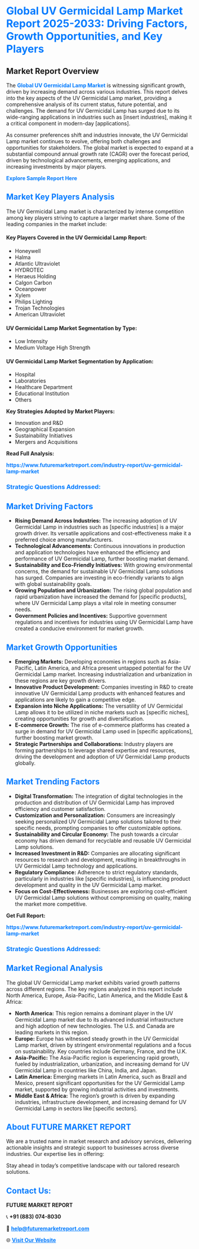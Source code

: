 <h1 style="color: #007BFF;">Global UV Germicidal Lamp Market Report 2025-2033: Driving Factors, Growth Opportunities, and Key Players</h1>

<section id="overview">
<h2>Market Report Overview</h2>
<p>The <a href="https://www.futuremarketreport.com/industry-report/uv-germicidal-lamp-market" style="color: #007BFF; text-decoration: none;"><strong>Global UV Germicidal Lamp Market</strong></a> is witnessing significant growth, driven by increasing demand across various industries. This report delves into the key aspects of the UV Germicidal Lamp market, providing a comprehensive analysis of its current status, future potential, and challenges. The demand for UV Germicidal Lamp has surged due to its wide-ranging applications in industries such as [insert industries], making it a critical component in modern-day [applications].</p>
<p>As consumer preferences shift and industries innovate, the UV Germicidal Lamp market continues to evolve, offering both challenges and opportunities for stakeholders. The global market is expected to expand at a substantial compound annual growth rate (CAGR) over the forecast period, driven by technological advancements, emerging applications, and increasing investments by major players.</p>
</section>

<section id="overview">
<p><a href="https://www.futuremarketreport.com/request-sample/reportId=84348" style="color: #007BFF; text-decoration: none;"><strong>Explore Sample Report Here</strong></a></p>
</section>

<section id="key-players">
<h2 style="color: #007BFF;">Market Key Players Analysis</h2>
<p>The UV Germicidal Lamp market is characterized by intense competition among key players striving to capture a larger market share. Some of the leading companies in the market include:</p>
<h4>Key Players Covered in the UV Germicidal Lamp Report:</h4>
<ul><li>Honeywell</li><li>Halma</li><li>Atlantic Ultraviolet</li><li>HYDROTEC</li><li>Heraeus Holding</li><li>Calgon Carbon</li><li>Oceanpower</li><li>Xylem</li><li>Philips Lighting</li><li>Trojan Technologies</li><li>American Ultraviolet</li></ul>
<h4>UV Germicidal Lamp Market Segmentation by Type:</h4>
<ul><li>Low Intensity</li><li>Medium Voltage High Strength</li></ul>

<h4>UV Germicidal Lamp Market Segmentation by Application:</h4>
<ul><li>Hospital</li><li>Laboratories</li><li>Healthcare Department</li><li>Educational Institution</li><li>Others</li></ul>
<p><strong>Key Strategies Adopted by Market Players:</strong></p>
<ul>
<li>Innovation and R&D</li>
<li>Geographical Expansion</li>
<li>Sustainability Initiatives</li>
<li>Mergers and Acquisitions</li>
</ul>
</section>

<section>
<p><strong>Read Full Analysis: </strong></p><a href="https://www.futuremarketreport.com/industry-report/uv-germicidal-lamp-market" style="color: #007BFF; text-decoration: none;"><strong>https://www.futuremarketreport.com/industry-report/uv-germicidal-lamp-market</strong></a>
<h3 style="color: #007BFF;">Strategic Questions Addressed:</h3>
</section>

<section id="driving-factors">
<h2 style="color: #007BFF;">Market Driving Factors</h2>
<ul>
<li><strong>Rising Demand Across Industries:</strong> The increasing adoption of UV Germicidal Lamp in industries such as [specific industries] is a major growth driver. Its versatile applications and cost-effectiveness make it a preferred choice among manufacturers.</li>
<li><strong>Technological Advancements:</strong> Continuous innovations in production and application technologies have enhanced the efficiency and performance of UV Germicidal Lamp, further boosting market demand.</li>
<li><strong>Sustainability and Eco-Friendly Initiatives:</strong> With growing environmental concerns, the demand for sustainable UV Germicidal Lamp solutions has surged. Companies are investing in eco-friendly variants to align with global sustainability goals.</li>
<li><strong>Growing Population and Urbanization:</strong> The rising global population and rapid urbanization have increased the demand for [specific products], where UV Germicidal Lamp plays a vital role in meeting consumer needs.</li>
<li><strong>Government Policies and Incentives:</strong> Supportive government regulations and incentives for industries using UV Germicidal Lamp have created a conducive environment for market growth.</li>
</ul>
</section>

<section id="growth-opportunities">
<h2 style="color: #007BFF;">Market Growth Opportunities</h2>
<ul>
<li><strong>Emerging Markets:</strong> Developing economies in regions such as Asia-Pacific, Latin America, and Africa present untapped potential for the UV Germicidal Lamp market. Increasing industrialization and urbanization in these regions are key growth drivers.</li>
<li><strong>Innovative Product Development:</strong> Companies investing in R&D to create innovative UV Germicidal Lamp products with enhanced features and applications are likely to gain a competitive edge.</li>
<li><strong>Expansion into Niche Applications:</strong> The versatility of UV Germicidal Lamp allows it to be utilized in niche markets such as [specific niches], creating opportunities for growth and diversification.</li>
<li><strong>E-commerce Growth:</strong> The rise of e-commerce platforms has created a surge in demand for UV Germicidal Lamp used in [specific applications], further boosting market growth.</li>
<li><strong>Strategic Partnerships and Collaborations:</strong> Industry players are forming partnerships to leverage shared expertise and resources, driving the development and adoption of UV Germicidal Lamp products globally.</li>
</ul>
</section>

<section id="trending-factors">
<h2 style="color: #007BFF;">Market Trending Factors</h2>
<ul>
<li><strong>Digital Transformation:</strong> The integration of digital technologies in the production and distribution of UV Germicidal Lamp has improved efficiency and customer satisfaction.</li>
<li><strong>Customization and Personalization:</strong> Consumers are increasingly seeking personalized UV Germicidal Lamp solutions tailored to their specific needs, prompting companies to offer customizable options.</li>
<li><strong>Sustainability and Circular Economy:</strong> The push towards a circular economy has driven demand for recyclable and reusable UV Germicidal Lamp solutions.</li>
<li><strong>Increased Investment in R&D:</strong> Companies are allocating significant resources to research and development, resulting in breakthroughs in UV Germicidal Lamp technology and applications.</li>
<li><strong>Regulatory Compliance:</strong> Adherence to strict regulatory standards, particularly in industries like [specific industries], is influencing product development and quality in the UV Germicidal Lamp market.</li>
<li><strong>Focus on Cost-Effectiveness:</strong> Businesses are exploring cost-efficient UV Germicidal Lamp solutions without compromising on quality, making the market more competitive.</li>
</ul>
</section>

<section>
<p><strong>Get Full Report: </strong></p><a href="https://www.futuremarketreport.com/industry-report/uv-germicidal-lamp-market" style="color: #007BFF; text-decoration: none;"><strong>https://www.futuremarketreport.com/industry-report/uv-germicidal-lamp-market</strong></a>
<h3 style="color: #007BFF;">Strategic Questions Addressed:</h3>
</section>


<section id="regional-analysis">
<h2 style="color: #007BFF;">Market Regional Analysis</h2>
<p>The global UV Germicidal Lamp market exhibits varied growth patterns across different regions. The key regions analyzed in this report include North America, Europe, Asia-Pacific, Latin America, and the Middle East & Africa:</p>
<ul>
<li><strong>North America:</strong> This region remains a dominant player in the UV Germicidal Lamp market due to its advanced industrial infrastructure and high adoption of new technologies. The U.S. and Canada are leading markets in this region.</li>
<li><strong>Europe:</strong> Europe has witnessed steady growth in the UV Germicidal Lamp market, driven by stringent environmental regulations and a focus on sustainability. Key countries include Germany, France, and the U.K.</li>
<li><strong>Asia-Pacific:</strong> The Asia-Pacific region is experiencing rapid growth, fueled by industrialization, urbanization, and increasing demand for UV Germicidal Lamp in countries like China, India, and Japan.</li>
<li><strong>Latin America:</strong> Emerging markets in Latin America, such as Brazil and Mexico, present significant opportunities for the UV Germicidal Lamp market, supported by growing industrial activities and investments.</li>
<li><strong>Middle East & Africa:</strong> The region’s growth is driven by expanding industries, infrastructure development, and increasing demand for UV Germicidal Lamp in sectors like [specific sectors].</li>
</ul>
</section>

<footer>
<h2 style="color: #007BFF;">About FUTURE MARKET REPORT</h2>
<p>We are a trusted name in market research and advisory services, delivering actionable insights and strategic support to businesses across diverse industries. Our expertise lies in offering:</p>

<p>Stay ahead in today’s competitive landscape with our tailored research solutions.</p>

<h2 style="color: #007BFF;">Contact Us:</h2>
<p><strong>FUTURE MARKET REPORT</strong></p>
<p>📞 <strong>+91 (883) 074-8030</strong></p>
<p>📧 <strong><a href="mailto:help@futuremarketreport.com" style="color: #007BFF;">help@futuremarketreport.com</a></strong></p>
<p>🌐 <strong><a href="https://www.futuremarketreport.com/" style="color: #007BFF;">Visit Our Website</a></strong></p>
</footer>